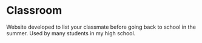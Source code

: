 # Classroom

Website developed to list your classmate before going back to school in the summer.
Used by many students in my high school.
